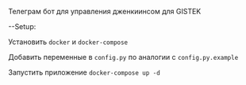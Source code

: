 Телеграм бот для управления дженкиинсом для GISTEK

--Setup:

Установить `docker` и `docker-compose`

Добавить переменные в `config.py` по аналогии с `config.py.example`

Запустить приложение
`docker-compose up -d`
